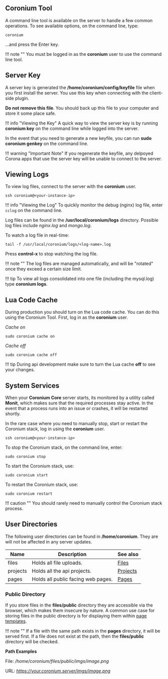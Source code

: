 ## Coronium Tool

A command line tool is available on the server to handle a few common operations. To see available options, on the command line, type:

```
coronium
```

...and press the Enter key.

!!! note ""
    You must be logged in as the __coronium__ user to use the command line tool.

## Server Key

A server key is generated the __/home/coronium/config/keyfile__ file when you first install the server. You use this key when connecting with the client-side plugin.

__Do not remove this file__. You should back up this file to your computer and store it some place safe.

!!! info "Viewing the Key"
    A quick way to view the server key is by running __coronium key__ on the command line while logged into the server.

In the event that you need to generate a new keyfile, you can run __sudo coronium genkey__ on the command line.

!!! warning "Important Note"
    If you regenerate the keyfile, any delpoyed Corona apps that use the server key will be unable to connect to the server.

## Viewing Logs

To view log files, connect to the server with the __coronium__ user.

```
ssh coronium@<your-instance-ip>
```

!!! info "Viewing the Log"
    To quickly monitor the debug (nginx) log file, enter `cclog` on the command line.

Log files can be found in the __/usr/local/coronium/logs__ directory. Possible log files include _nginx.log_ and _mongo.log_.

To watch a log file in real-time:

```
tail -f /usr/local/coronium/logs/<log-name>.log
```

Press __control-x__ to stop watching the log file.

!!! note ""
    The log files are managed automatically, and will be "rotated" once they exceed a certain size limit.

!!! tip
    To view all logs consolidated into one file (including the mysql.log) type __coronium logs__.

## Lua Code Cache

During production you should turn on the Lua code cache. You can do this using the Coronium Tool. First, log in as the __coronium__ user.

_Cache on_

```
sudo coronium cache on
```

_Cache off_

```
sudo coronium cache off
```

!!! tip
    During api development make sure to turn the Lua cache __off__ to see your changes.

## System Services

When your __Coronium Core__ server starts, its monitored by a utility called __Monit__, which makes sure that the required processes stay active. In the event that a process runs into an issue or crashes, it will be restarted shortly.

In the rare case where you need to manually stop, start or restart the Coronium stack, log in using the __coronium__ user.

```
ssh coronium@<your-instance-ip>
```

To stop the Coronium stack, on the command line, enter:

```
sudo coronium stop
```

To start the Coronium stack, use:

```
sudo coronium start
```

To restart the Coronium stack, use:

```
sudo coronium restart
```

!!! caution ""
    You should rarely need to manually control the Coronium stack process.


## User Directories

The following user directories can be found in __/home/coronium__. They are will not be affected in any server updates.

|Name|Description|See also|
|----|-----------|--------|
|files|Holds all file uploads.|[Files](/server-modules/files/)|
|projects|Holds all the api projects.|[Projects](/server-modules/api/#projects)|
|pages|Holds all public facing web pages.|[Pages](/pages-guide/api/)|

### Public Directory

If you store files in the __files/public__ directory they are accessible via the browser, which makes them insecure by nature. A common use case for storing files in the public directory is for displaying them within [page templates](/pages-guide/templates/). 

!!! note ""
    If a file with the same path exists in the __pages__ directory, it will be served first. If a file does not exist at the path, then the __files/public__ directory will be checked.

__Path Examples__

File: _/home/coronium/files/public/imgs/image.png_

URL: _https://your.coronium.server/imgs/image.png_

